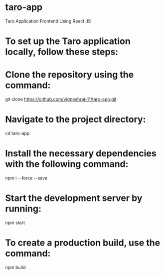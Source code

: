 # taro-app
Taro Application Frontend Using React JS

# To set up the Taro application locally, follow these steps:

# Clone the repository using the command:
git clone https://github.com/vigneshraj-11/taro-app.git

# Navigate to the project directory:
cd taro-app

# Install the necessary dependencies with the following command:
npm i --force --save

# Start the development server by running:
npm start

# To create a production build, use the command:
npm build
